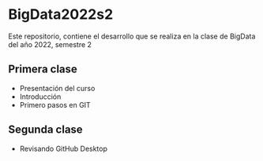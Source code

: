 # BigData2022s2
Este repositorio, contiene el desarrollo que se realiza en la clase de BigData del año 2022, semestre 2

## Primera clase
* Presentación del curso
* Introducción
* Primero pasos en GIT

## Segunda clase
* Revisando GitHub Desktop